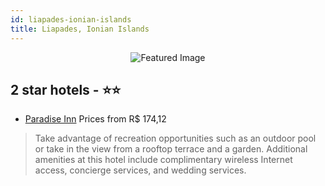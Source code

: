 ```yaml
---
id: liapades-ionian-islands
title: Liapades, Ionian Islands
---
```


<center><img src="https://i.travelapi.com/hotels/5000000/4250000/4250000/4249966/89a146f7_z.jpg" alt="Featured Image" /></center>


##  2 star hotels - ⭐️⭐️

-    [Paradise Inn](https://us.hurb.com/hotels/liapades/paradise-inn-JNP-JP048198?cmp=18055) Prices from R$ 174,12
   > Take advantage of recreation opportunities such as an outdoor pool or take in the view from a rooftop terrace and a garden. Additional amenities at this hotel include complimentary wireless Internet access, concierge services, and wedding services.
